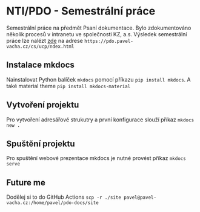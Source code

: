 # NTI/PDO - Semestrální práce
Semestrální práce na předmět Psaní dokumentace. Bylo zdokumentováno několik procesů v intranetu ve společnosti KZ, a.s. Výsledek semestrální práce lze nalézt [zde](https://pdo.pavel-vacha.cz/cs/ucp) na adrese `https://pdo.pavel-vacha.cz/cs/ucp/ndex.html`

## Instalace mkdocs
Nainstalovat Python balíček `mkdocs` pomocí příkazu `pip install mkdocs`. A také material theme `pip install mkdocs-material`

## Vytvoření projektu
Pro vytvoření adresářové strukutry a první konfigurace slouží příkaz `mkdocs new .`

## Spuštění projektu
Pro spuštění webové prezentace mkdocs je nutné provést příkaz `mkdocs serve`

## Future me
Dodělej si to do GitHub Actions `scp -r ./site pavel@pavel-vacha.cz:/home/pavel/pdo-docs/site`